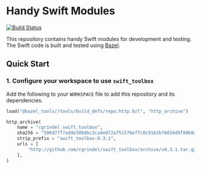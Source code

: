 # Handy Swift Modules 

[![Build
Status](https://github.com/cgrindel/swift_toolbox/actions/workflows/ci.yml/badge.svg?event=schedule)](https://github.com/cgrindel/swift_toolbox/actions/workflows/ci.yml)

This repository contains handy Swift modules for development and testing. The Swift code is built
and tested using [Bazel](https://bazel.build/).


## Quick Start

### 1. Configure your workspace to use `swift_toolbox`

Add the following to your `WORKSPACE` file to add this repository and its dependencies.

<!-- BEGIN WORKSPACE SNIPPET -->
```python
load("@bazel_tools//tools/build_defs/repo:http.bzl", "http_archive")

http_archive(
    name = "cgrindel_swift_toolbox",
    sha256 = "506d77f7adde108dbc3ca4e072a751576effc0c9162b76816d9f8968aea420aa",
    strip_prefix = "swift_toolbox-0.3.1",
    urls = [
        "http://github.com/cgrindel/swift_toolbox/archive/v0.3.1.tar.gz",
    ],
)
```
<!-- END WORKSPACE SNIPPET -->

